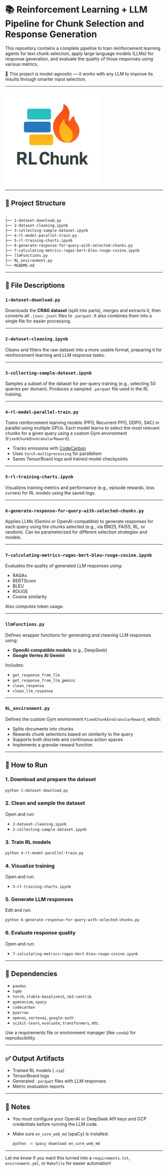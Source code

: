 
# 📚 Reinforcement Learning + LLM Pipeline for Chunk Selection and Response Generation

This repository contains a complete pipeline to train reinforcement learning agents for text chunk selection, apply large language models (LLMs) for response generation, and evaluate the quality of those responses using various metrics.

🧠 This project is model-agnostic — it works with any LLM to improve its results through smarter input selection.
<hr>
<img src="images/rl-chunk.png" alt="RL Chunk logo" width="300"/>

---

## 🔧 Project Structure

```
.
├── 1-dataset-download.py
├── 2-dataset-cleaning.ipynb
├── 3-collecting-sample-dataset.ipynb
├── 4-rl-model-parallel-train.py
├── 5-rl-training-charts.ipynb
├── 6-generate-response-for-query-with-selected-chunks.py
├── 7-calculating-metrics-ragas-bert-bleu-rouge-cosine.ipynb
├── llmFunctions.py
├── RL_environment.py
└── README.md
```

---

## 📁 File Descriptions

### `1-dataset-download.py`

Downloads the **CRAG dataset** (split into parts), merges and extracts it, then converts all `.json/.jsonl` files to `.parquet`. It also combines them into a single file for easier processing.

---

### `2-dataset-cleaning.ipynb`

Cleans and filters the raw dataset into a more usable format, preparing it for reinforcement learning and LLM response tasks.

---

### `3-collecting-sample-dataset.ipynb`

Samples a subset of the dataset for per-query training (e.g., selecting 50 queries per domain). Produces a sampled `.parquet` file used in the RL training.

---

### `4-rl-model-parallel-train.py`

Trains reinforcement learning models (PPO, Recurrent PPO, DDPG, SAC) in parallel using multiple GPUs. Each model learns to select the most relevant chunks for a given query using a custom Gym environment (`FixedChunkEnvGranularReward`).

* Tracks emissions with [CodeCarbon](https://mlco2.github.io/codecarbon/)
* Uses `torch.multiprocessing` for parallelism
* Saves TensorBoard logs and trained model checkpoints

---

### `5-rl-training-charts.ipynb`

Visualizes training metrics and performance (e.g., episode rewards, loss curves) for RL models using the saved logs.

---

### `6-generate-response-for-query-with-selected-chunks.py`

Applies LLMs (Gemini or OpenAI-compatible) to generate responses for each query using the chunks selected (e.g., via BM25, FAISS, RL, or random). Can be parameterized for different selection strategies and models.

---

### `7-calculating-metrics-ragas-bert-bleu-rouge-cosine.ipynb`

Evaluates the quality of generated LLM responses using:

* RAGAs
* BERTScore
* BLEU
* ROUGE
* Cosine similarity

Also computes token usage.

---

### `llmFunctions.py`

Defines wrapper functions for generating and cleaning LLM responses using:

* **OpenAI-compatible models** (e.g., DeepSeek)
* **Google Vertex AI Gemini**

Includes:

* `get_response_from_llm`
* `get_response_from_llm_gemini`
* `clean_response`
* `clean_llm_response`

---

### `RL_environment.py`

Defines the custom Gym environment `FixedChunkEnvGranularReward`, which:

* Splits documents into chunks
* Rewards chunk selections based on similarity to the query
* Supports both discrete and continuous action spaces
* Implements a granular reward function

---

## 🧪 How to Run

### 1. Download and prepare the dataset

```bash
python 1-dataset-download.py
```

### 2. Clean and sample the dataset

Open and run:

* `2-dataset-cleaning.ipynb`
* `3-collecting-sample-dataset.ipynb`

### 3. Train RL models

```bash
python 4-rl-model-parallel-train.py
```

### 4. Visualize training

Open and run:

* `5-rl-training-charts.ipynb`

### 5. Generate LLM responses

Edit and run:

```bash
python 6-generate-response-for-query-with-selected-chunks.py
```

### 6. Evaluate response quality

Open and run:

* `7-calculating-metrics-ragas-bert-bleu-rouge-cosine.ipynb`

---

## 🧠 Dependencies

* `pandas`
* `tqdm`
* `torch`, `stable-baselines3`, `sb3-contrib`
* `gymnasium`, `spacy`
* `codecarbon`
* `pyarrow`
* `openai`, `vertexai`, `google-auth`
* `scikit-learn`, `evaluate`, `transformers`, etc.

Use a requirements file or environment manager (like `conda`) for reproducibility.

---

## ✅ Output Artifacts

* Trained RL models (`.zip`)
* TensorBoard logs
* Generated `.parquet` files with LLM responses
* Metric evaluation reports

---

## 📝 Notes

* You must configure your OpenAI or DeepSeek API keys and GCP credentials before running the LLM code.
* Make sure `en_core_web_md` (spaCy) is installed:

  ```bash
  python -m spacy download en_core_web_md
  ```

---

Let me know if you want this turned into a `requirements.txt`, `environment.yml`, or `Makefile` for easier automation!
